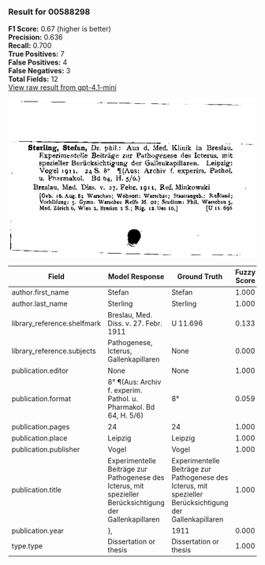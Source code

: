 ### Result for 00588298
**F1 Score:** 0.67 (higher is better)<br>**Precision:** 0.636<br>**Recall:** 0.700<br>**True Positives:** 7<br>**False Positives:** 4<br>**False Negatives:** 3<br>**Total Fields:** 12<br>[View raw result from gpt-4.1-mini](https://github.com/RISE-UNIBAS/humanities_data_benchmark/blob/main/results/2025-10-01/T0161/request_T0161_00588298.json)

<img src="https://github.com/RISE-UNIBAS/humanities_data_benchmark/blob/main/benchmarks/zettelkatalog/images/00588298.jpg?raw=true" alt="00588298" width="600px">

| Field | Model Response | Ground Truth | Fuzzy Score | Match |
|-------|----------------|--------------|-------------|-------|
| author.first_name | Stefan | Stefan | 1.000 | ✅ |
| author.last_name | Sterling | Sterling | 1.000 | ✅ |
| library_reference.shelfmark | Breslau, Med. Diss. v. 27. Febr. 1911 | U 11.696 | 0.133 | ❌ |
| library_reference.subjects | Pathogenese, Icterus, Gallenkapillaren | None | 0.000 | ❌ |
| publication.editor | None | None | 1.000 | ✅ |
| publication.format | 8°  ¶(Aus: Archiv f. experim. Pathol. u. Pharmakol. Bd 64, H. 5/6) | 8° | 0.059 | ❌ |
| publication.pages | 24 | 24 | 1.000 | ✅ |
| publication.place | Leipzig | Leipzig | 1.000 | ✅ |
| publication.publisher | Vogel | Vogel | 1.000 | ✅ |
| publication.title | Experimentelle Beiträge zur Pathogenese des Icterus, mit spezieller Berücksichtigung der Gallenkapillaren | Experimentelle Beiträge zur Pathogenese des Icterus, mit spezieller Berücksichtigung der Gallenkapillaren | 1.000 | ✅ |
| publication.year | }, | 1911 | 0.000 | ❌ |
| type.type | Dissertation or thesis | Dissertation or thesis | 1.000 | ✅ |
